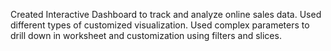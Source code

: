Created Interactive Dashboard to track and analyze online sales data. Used different types of customized visualization. Used complex parameters to drill down in worksheet and customization using filters and slices. 
